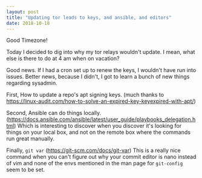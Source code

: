 ```yaml
---
layout: post
title: "Updating tor leads to keys, and ansible, and editors"
date: 2018-10-18
---
```


Good Timezone!

Today I decided to dig into why my tor relays wouldn't update. I mean, what else is there to do at 4 am when on vacation?

Good news. If I had a cron set up to renew the keys, I wouldn't have run into issues. Better news, because I didn't, I got to learn a bunch of new things regarding sysadmin.

First, How to update a repo's apt signing keys. (much thanks to https://linux-audit.com/how-to-solve-an-expired-key-keyexpired-with-apt/)

Second, Ansible can do things locally. (https://docs.ansible.com/ansible/latest/user_guide/playbooks_delegation.html) Which is interesting to discover when you discover it's looking for things on your local box, and not on the remote box where the commands run great manually.

Finally, <code>git var</code> (https://git-scm.com/docs/git-var) This is a really nice command when you can't figure out why your commit editor is nano instead of vim and none of the envs mentioned in the man page for <code>git-config</code> seem to be set.
